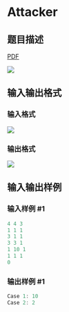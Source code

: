 # Attacker

## 题目描述

[problemUrl]: https://uva.onlinejudge.org/index.php?option=com_onlinejudge&Itemid=8&category=25&page=show_problem&problem=2290

[PDF](https://uva.onlinejudge.org/external/113/p11315.pdf)

![](https://cdn.luogu.com.cn/upload/vjudge_pic/UVA11315/1af741e3c3a5c4ea59297d07b394c36a8f64dd1b.png)

## 输入输出格式

### 输入格式

![](https://cdn.luogu.com.cn/upload/vjudge_pic/UVA11315/50a76a4196080c4e656cbe9941e73f68ad6a8000.png)

### 输出格式

![](https://cdn.luogu.com.cn/upload/vjudge_pic/UVA11315/9fe7a0e7a71b4f3ae0a98f0b728c0432939c1caa.png)

## 输入输出样例

### 输入样例 #1

```cpp
4 4 3
1 1 1
3 1 1
3 3 1
1 10 1
1 1 1
0
```


### 输出样例 #1

```cpp
Case 1: 10
Case 2: 2
```


